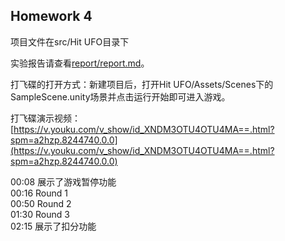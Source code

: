 ## Homework 4

项目文件在src/Hit UFO目录下

实验报告请查看[report/report.md](report/report.md)。

打飞碟的打开方式：新建项目后，打开Hit UFO/Assets/Scenes下的SampleScene.unity场景并点击运行开始即可进入游戏。

打飞碟演示视频：[https://v.youku.com/v_show/id_XNDM3OTU4OTU4MA==.html?spm=a2hzp.8244740.0.0](https://v.youku.com/v_show/id_XNDM3OTU4OTU4MA==.html?spm=a2hzp.8244740.0.0)

00:08 展示了游戏暂停功能  
00:16 Round 1  
00:50 Round 2  
01:30 Round 3  
02:15 展示了扣分功能  